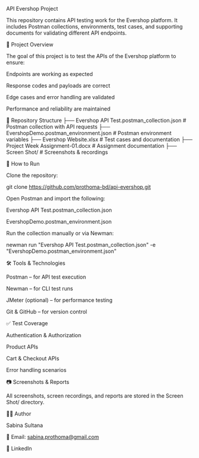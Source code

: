 API Evershop Project










This repository contains API testing work for the Evershop platform. It includes Postman collections, environments, test cases, and supporting documents for validating different API endpoints.

📌 Project Overview

The goal of this project is to test the APIs of the Evershop platform to ensure:

Endpoints are working as expected

Response codes and payloads are correct

Edge cases and error handling are validated

Performance and reliability are maintained

📂 Repository Structure
├── Evershop API Test.postman_collection.json   # Postman collection with API requests
├── EvershopDemo.postman_environment.json       # Postman environment variables
├── Evershop Website.xlsx                       # Test cases and documentation
├── Project Week Assignment-01.docx             # Assignment documentation
├── Screen Shot/                                # Screenshots & recordings

🚀 How to Run

Clone the repository:

git clone https://github.com/prothoma-bd/api-evershop.git


Open Postman and import the following:

Evershop API Test.postman_collection.json

EvershopDemo.postman_environment.json

Run the collection manually or via Newman:

newman run "Evershop API Test.postman_collection.json" -e "EvershopDemo.postman_environment.json"

🛠 Tools & Technologies

Postman – for API test execution

Newman – for CLI test runs

JMeter (optional) – for performance testing

Git & GitHub – for version control

✅ Test Coverage

Authentication & Authorization

Product APIs

Cart & Checkout APIs

Error handling scenarios

📷 Screenshots & Reports

All screenshots, screen recordings, and reports are stored in the Screen Shot/ directory.

👩‍💻 Author

Sabina Sultana

📧 Email: sabina.prothoma@gmail.com

🔗 LinkedIn
